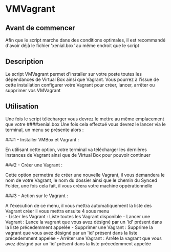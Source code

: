 # VMVagrant

## Avant de commencer

Afin que le script marche dans des conditions optimales, il est recommandé d'avoir déjà le fichier 'xenial.box' au même endroit que le script

## Description

Le script VMVagrant permet d'installer sur votre poste toutes les dépendances de Virtual Box ainsi que Vagrant.
Vous pourrez à l'issue de cette installation configurer votre Vagrant pour créer, lancer, arrêter ou supprimer vos VMVagrant

## Utilisation

Une fois le script télécharger vous devrez le mettre au même emplacement que votre ####xenial.box
Une fois cela effectué vous devrez le lancer via le terminal, un menu se présente alors :

###1 - Installer VMBox et Vagrant :

En utilisant cette option, votre terminal va télécharger les dernières instances de Vagrant ainsi que de Virtual Box pour pouvoir continuer

###2 - Créer une Vagrant :

Cette option permettra de créer une nouvelle Vagrant, il vous demandera le nom de votre Vagrant, le nom du dossier ainsi que le chemin du Synced Folder, une fois cela fait, il vous créera votre machine oppérationnelle

###3 - Action sur le Vagrant :

A l'execution de ce menu, il vous mettra automatiquement la liste des Vagrant créer il vous mettra ensuite 4 sous menu     
     - Lister les Vagrant : Liste toutes les Vagrant disponible
     - Lancer une Vagrant : Lance la vagrant que vous avez désigné par un 'id' présent dans la liste précedemment appelée
     - Supprimer une Vagrant : Supprime la vagrant que vous avez désigné par un 'id' présent dans la liste précedemment appelée
     - Arrêter une Vagrant : Arrête la vagrant que vous avez désigné par un 'id' présent dans la liste précedemment appelée

